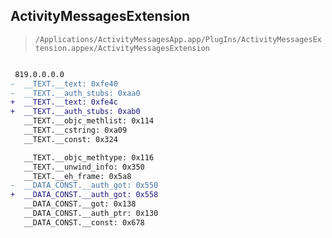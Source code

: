 ## ActivityMessagesExtension

> `/Applications/ActivityMessagesApp.app/PlugIns/ActivityMessagesExtension.appex/ActivityMessagesExtension`

```diff

 819.0.0.0.0
-  __TEXT.__text: 0xfe40
-  __TEXT.__auth_stubs: 0xaa0
+  __TEXT.__text: 0xfe4c
+  __TEXT.__auth_stubs: 0xab0
   __TEXT.__objc_methlist: 0x114
   __TEXT.__cstring: 0xa09
   __TEXT.__const: 0x324

   __TEXT.__objc_methtype: 0x116
   __TEXT.__unwind_info: 0x350
   __TEXT.__eh_frame: 0x5a8
-  __DATA_CONST.__auth_got: 0x550
+  __DATA_CONST.__auth_got: 0x558
   __DATA_CONST.__got: 0x138
   __DATA_CONST.__auth_ptr: 0x130
   __DATA_CONST.__const: 0x678

```
